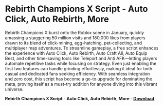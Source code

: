 <h1>Rebirth Champions X Script - Auto Click, Auto Rebirth, More</h1>

Rebirth Champions X burst onto the Roblox scene in January, quickly amassing a staggering 50 million visits and 180,000 likes from players drawn to its blend of click-mining, egg-hatching, pet-collecting, and multiplayer map adventures. To streamline gameplay, a free script enhances the experience with Auto Click, Auto Rebirth, Auto Craft All, Auto Equip Best, and other time-saving tools like Teleport and Anti AFK—letting players automate repetitive tasks while focusing on strategy. Even just enabling the first two features can handle grinding effortlessly, making it ideal for both casual and dedicated fans seeking efficiency. With seamless integration and zero cost, this script has become a go-to upgrade for dominating the meta, proving itself as a must-try addition for anyone diving into this vibrant universe.

**Rebirth Champions X Script - Auto Click, Auto Rebirth, More - [Download](https://www.dlgram.com/public/files/api.php?shortened=9EPWFr)**


